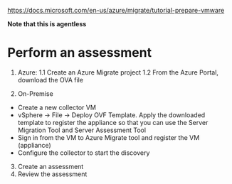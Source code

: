 https://docs.microsoft.com/en-us/azure/migrate/tutorial-prepare-vmware

**Note that this is agentless**

# Perform an assessment 

1. Azure: 
  1.1 Create an Azure Migrate project
  1.2 From the Azure Portal, download the OVA file

2. On-Premise
  - Create a new collector VM
  - vSphere -> File -> Deploy OVF Template. Apply the downloaded template to register the appliance so that you can use the Server Migration Tool and Server Assessment Tool
  - Sign in from the VM to Azure Migrate tool and register the VM (appliance)
  - Configure the collector to start the discovery

3. Create an assessment
4. Review the assessment
